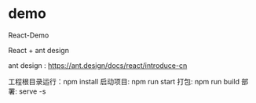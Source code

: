 # demo
React-Demo

React + ant design

ant design : https://ant.design/docs/react/introduce-cn

工程根目录运行：npm install
启动项目: npm run start
打包: npm run build
部署: serve -s
